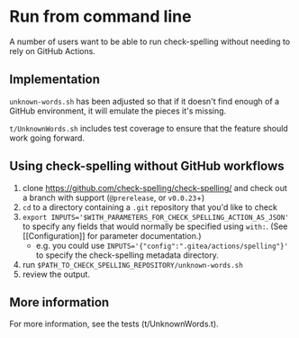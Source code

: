 # Run from command line

A number of users want to be able to run check-spelling without needing to rely on GitHub Actions.

## Implementation

`unknown-words.sh` has been adjusted so that if it doesn't find enough of a GitHub environment, it will emulate the pieces it's missing.

`t/UnknownWords.sh` includes test coverage to ensure that the feature should work going forward.

## Using check-spelling without GitHub workflows

1. clone https://github.com/check-spelling/check-spelling/ and check out a branch with support (`@prerelease`, or `v0.0.23`+)
2. `cd` to a directory containing a `.git` repository that you'd like to check
3. `export INPUTS='$WITH_PARAMETERS_FOR_CHECK_SPELLING_ACTION_AS_JSON'` to specify any fields that would normally be specified using `with:`. (See [[Configuration]] for parameter documentation.)
   * e.g. you could use `INPUTS='{"config":".gitea/actions/spelling"}'` to specify the check-spelling metadata directory.
4. run `$PATH_TO_CHECK_SPELLING_REPOSITORY/unknown-words.sh`
5. review the output.

## More information

For more information, see the tests (t/UnknownWords.t).
